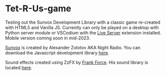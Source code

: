 # Tet-R-Us-game
Testing out the Sunvox Development Library with a classic game re-created with HTML5 and Vanilla JS. Currently can only be played on a desktop with Python server module or VSCodium with the <a href="https://open-vsx.org/extension/ritwickdey/LiveServer" target="_blank">Live Server</a> extension installed. Mobile version coming soon in mid-2023.

<a href="https://warmplace.ru/soft/sunvox/" target="_blank">Sunvox</a> is created by Alexander Zolotov AKA Night Radio. You can download the Javascript development library <a href="https://warmplace.ru/soft/sunvox/sunvox_lib.php" target="_blank">here</a>.

Sound effects created using ZzFX by <a href="https://frankforce.com" target="_blank">Frank Force</a>. His sound library is located <a href="https://github.com/KilledByAPixel/ZzFX" target="_blank">here</a>.
